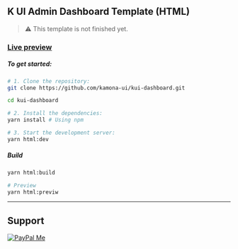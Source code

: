 ## K UI Admin Dashboard Template (HTML)

> ⚠️ This template is not finished yet.

### [Live preview](https://kamona-ui.github.io/kui-dashboard-html/)

##### To get started:

```bash
# 1. Clone the repository:
git clone https://github.com/kamona-ui/kui-dashboard.git

cd kui-dashboard

# 2. Install the dependencies:
yarn install # Using npm

# 3. Start the development server:
yarn html:dev
```

##### Build

```bash
yarn html:build

# Preview
yarn html:previw
```

---

## Support

[![PayPal Me](https://www.paypalobjects.com/en_US/i/btn/btn_donateCC_LG.gif)](https://www.paypal.me/Akamel721/)
